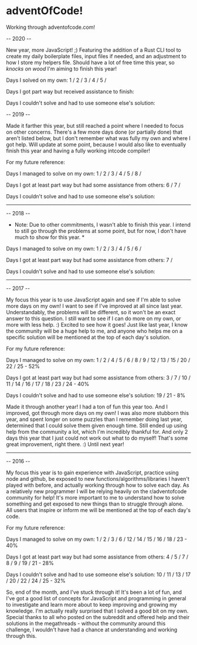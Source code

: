 # adventOfCode!

Working through adventofcode.com!

-- 2020 --

New year, more JavaScript! ;) Featuring the addition of a Rust CLI tool to create my daily boilerplate files, input files if needed, and an adjustment to how I store my helpers file. Should have a lot of free time this year, so *knocks on wood* I'm aiming to finish this year!

Days I solved on my own: 1 / 2 / 3 / 4 / 5 /

Days I got part way but received assistance to finish:

Days I couldn't solve and had to use someone else's solution:

-- 2019 --

Made it farther this year, but still reached a point where I needed to focus on other concerns. There's a few more days done (or partially done) that aren't listed below, but I don't remember what was fully my own and where I got help. Will update at some point, because I would also like to eventually finish this year and having a fully working intcode compiler!

For my future reference:

Days I managed to solve on my own: 1 / 2 / 3 / 4 / 5 / 8 /

Days I got at least part way but had some assistance from others: 6 / 7 /

Days I couldn't solve and had to use someone else's solution:

----------------------------------------------------------------------------------------------------------------------------------------

-- 2018 --

* Note: Due to other commitments, I wasn't able to finish this year. I intend to still go through the problems at some point, but for now, I don't have much to show for this year. *

Days I managed to solve on my own: 1 / 2 / 3 / 4 / 5 / 6 /  

Days I got at least part way but had some assistance from others: 7 /

Days I couldn't solve and had to use someone else's solution:

----------------------------------------------------------------------------------------------------------------------------------------

-- 2017 --

My focus this year is to use JavaScript again and see if I'm able to solve more days on my own! I want to see if I've improved at all since last year. Understandably, the problems will be different, so it won't be an exact answer to this question. I still want to see if I can do more on my own, or more with less help. :) Excited to see how it goes! Just like last year, I know the community will be a huge help to me, and anyone who helps me on a specific solution will be mentioned at the top of each day's solution.

For my future reference:

Days I managed to solve on my own: 1 / 2 / 4 / 5 / 6 / 8 / 9 / 12 / 13 / 15 / 20 / 22 / 25 - 52%

Days I got at least part way but had some assistance from others: 3 / 7 / 10 / 11 / 14 / 16 / 17 / 18 / 23 / 24 - 40%

Days I couldn't solve and had to use someone else's solution: 19 / 21 - 8%

Made it through another year! I had a ton of fun this year too. And I improved, got through more days on my own! I was also more stubborn this year, and spent longer on some puzzles than I remember doing last year, determined that I could solve them given enough time. Still ended up using help from the community a lot, which I'm incredibly thankful for. And only 2 days this year that I just could not work out what to do myself! That's some great improvement, right there. :) Until next year!

----------------------------------------------------------------------------------------------------------------------------------------

-- 2016 --

My focus this year is to gain experience with JavaScript, practice using node and github, be exposed to new functions/algorithms/libraries I haven't played with before, and actually working through how to solve each day. As a relatively new programmer I will be relying heavily on the r/adventofcode community for help! It's more important to me to understand how to solve something and get exposed to new things than to struggle through alone. All users that inspire or inform me will be mentioned at the top of each day's code.

For my future reference:

Days I managed to solve on my own:
1 / 2 / 3 / 6 / 12 / 14 / 15 / 16 / 18 / 23 - 40%

Days I got at least part way but had some assistance from others:
4 / 5 / 7 / 8 / 9 / 19 / 21 - 28%

Days I couldn't solve and had to use someone else's solution:
10 / 11 / 13 / 17 / 20 / 22 / 24 / 25 - 32%

So, end of the month, and I've stuck through it! It's been a lot of fun, and I've got a good list of concepts for JavaScript and programming in general to investigate and learn more about to keep improving and growing my knowledge. I'm actually really surprised that I solved a good bit on my own. Special thanks to all who posted on the subreddit and offered help and their solutions in the megathreads - without the community around this challenge, I wouldn't have had a chance at understanding and working through this.
